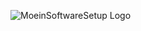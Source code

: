 ![MoeinSoftwareSetup Logo](https://github.com/MoeinSoftwareSetup/Graphics/blob/main/banners/mss.png?raw=true)
